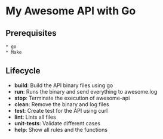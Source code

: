 # My Awesome API with Go

## Prerequisites

```bash
* go
* Make
```

## Lifecycle

- **build**: Build the API binary files using go
- **run**: Runs the binary and send everything to awesome.log
- **stop**: Terminate the execution of awesome-api
- **clean**: Remove the binary and log files
- **test**: Create test for the API using curl
- **lint**: Lints all files
- **unit-tests**: Validate different cases
- **help**: Show all rules and the functions
